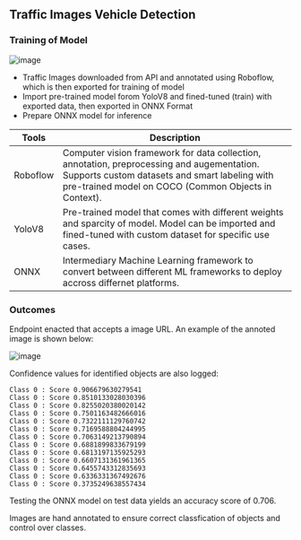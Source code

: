 ## Traffic Images Vehicle Detection 

### Training of Model 
![image](https://github.com/tshjustin/vehicle-image-recognition/assets/122602657/4abbeac3-b411-440e-b571-b0de2bf15f7c)

<ul>
<li>Traffic Images downloaded from API and annotated using Roboflow, which is then exported for training of model</li>
<li>Import pre-trained model forom YoloV8 and fined-tuned (train) with exported data, then exported in ONNX Format</li>
<li>Prepare ONNX model for inference </li>
</ul>

| Tools      | Description |
| ----------- | ----------- |
| Roboflow      | Computer vision framework for data collection, annotation, preprocessing and augementation. Supports custom datasets and smart labeling with pre-trained model on COCO (Common Objects in Context).       |
| YoloV8   | Pre-trained model that comes with different weights and sparcity of model. Model can be imported and fined-tuned with custom dataset for specific use cases.        |
| ONNX   | Intermediary Machine Learning framework to convert between different ML frameworks to deploy accross differnet platforms.        |

### Outcomes

Endpoint enacted that accepts a image URL. An example of the annoted image is shown below: 

![image](https://github.com/tshjustin/vehicle-image-recognition/assets/122602657/0a09ebd3-a256-47bf-9eaf-654a347de46b)


Confidence values for identified objects are also logged: 
```
Class 0 : Score 0.906679630279541
Class 0 : Score 0.8510133028030396
Class 0 : Score 0.8255020380020142
Class 0 : Score 0.7501163482666016
Class 0 : Score 0.7322111129760742
Class 0 : Score 0.7169588804244995
Class 0 : Score 0.7063149213790894
Class 0 : Score 0.6881899833679199
Class 0 : Score 0.6813197135925293
Class 0 : Score 0.6607131361961365
Class 0 : Score 0.6455743312835693
Class 0 : Score 0.6336331367492676
Class 0 : Score 0.3735249638557434
```

Testing the ONNX model on test data yields an accuracy score of 0.706. 

Images are hand annotated to ensure correct classfication of objects and control over classes.